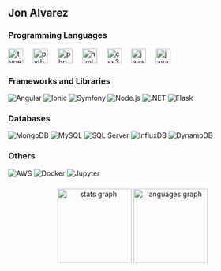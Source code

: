 <h2 align="left"> Jon Alvarez</h2>

###

<div align="left">
  <h3>Programming Languages</h3>
  <img src="https://cdn.jsdelivr.net/gh/devicons/devicon/icons/typescript/typescript-original.svg" height="30" alt="typescript logo" />
  <img width="12" />
  <img src="https://cdn.jsdelivr.net/gh/devicons/devicon/icons/python/python-original.svg" height="30" alt="python logo" />
  <img width="12" />
  <img src="https://cdn.jsdelivr.net/gh/devicons/devicon/icons/php/php-original.svg" height="30" alt="php logo" />
  <img width="12" />
  <img src="https://cdn.jsdelivr.net/gh/devicons/devicon/icons/html5/html5-original.svg" height="30" alt="html5 logo" />
  <img width="12" />
  <img src="https://cdn.jsdelivr.net/gh/devicons/devicon/icons/css3/css3-original.svg" height="30" alt="css3 logo" />
  <img width="12" />
  <img src="https://cdn.jsdelivr.net/gh/devicons/devicon/icons/javascript/javascript-original.svg" height="30" alt="javascript logo" />
  <img width="12" />
  <img src="https://cdn.jsdelivr.net/gh/devicons/devicon/icons/java/java-original.svg" height="30" alt="java logo" />
</div>

###

<div align="left">
  <h3>Frameworks and Libraries</h3>

  ![Angular](https://img.shields.io/badge/-Angular-DD0031?style=flat-square&logo=angular&logoColor=white)
  ![Ionic](https://img.shields.io/badge/-Ionic-3880FF?style=flat-square&logo=ionic&logoColor=white)
  ![Symfony](https://img.shields.io/badge/-Symfony-000000?style=flat-square&logo=symfony&logoColor=white)
  ![Node.js](https://img.shields.io/badge/-Node.js-339933?style=flat-square&logo=node.js&logoColor=white)
  ![.NET](https://img.shields.io/badge/-.NET-512BD4?style=flat-square&logo=dotnet&logoColor=white)
  ![Flask](https://img.shields.io/badge/-Flask-000000?style=flat-square&logo=flask&logoColor=white)
</div>

###

<div align="left">
  <h3>Databases</h3>

  ![MongoDB](https://img.shields.io/badge/-MongoDB-47A248?style=flat-square&logo=mongodb&logoColor=white)
  ![MySQL](https://img.shields.io/badge/-MySQL-4479A1?style=flat-square&logo=mysql&logoColor=white)
  ![SQL Server](https://img.shields.io/badge/-SQL%20Server-CC2927?style=flat-square&logo=microsoft-sql-server&logoColor=white)
  ![InfluxDB](https://img.shields.io/badge/-InfluxDB-22ADF6?style=flat-square&logo=influxdb&logoColor=white)
  ![DynamoDB](https://img.shields.io/badge/-DynamoDB-4053D6?style=flat-square&logo=amazon-dynamodb&logoColor=white)
</div>

###

<div align="left">
  <h3>Others</h3>
  
  ![AWS](https://img.shields.io/badge/-AWS-232F3E?style=flat-square&logo=amazon-aws&logoColor=white)
  ![Docker](https://img.shields.io/badge/-Docker-2496ED?style=flat-square&logo=docker&logoColor=white)
  ![Jupyter](https://img.shields.io/badge/-Jupyter-F37626?style=flat-square&logo=jupyter&logoColor=white)
</div>

###

<div align="center">
  <img src="https://github-readme-stats.vercel.app/api?username=JonAlvz&hide_title=false&hide_rank=false&show_icons=true&include_all_commits=true&count_private=true&disable_animations=false&theme=tokyonight&locale=en&hide_border=false" height="150" alt="stats graph" />
  <img src="https://github-readme-stats.vercel.app/api/top-langs/?username=JonAlvz&locale=en&hide_title=false&layout=compact&card_width=320&langs_count=5&theme=tokyonight&hide_border=false" height="150" alt="languages graph" />
</div>

<!--
**JonAlvz/JonAlvz** is a ✨ _special_ ✨ repository because its `README.md` (this file) appears on your GitHub profile.

Here are some ideas to get you started:

- 🔭 I’m currently working on ...
- 🌱 I’m currently learning ...
- 👯 I’m looking to collaborate on ...
- 🤔 I’m looking for help with ...
- 💬 Ask me about ...
- 📫 How to reach me: ...
- 😄 Pronouns: ...
- ⚡ Fun fact: ...
-->
